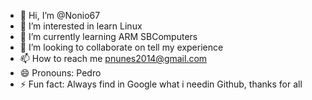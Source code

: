- 👋 Hi, I’m @Nonio67
- 👀 I’m interested in learn Linux
- 🌱 I’m currently learning ARM SBComputers
- 💞️ I’m looking to collaborate on tell my experience
- 📫 How to reach me pnunes2014@gmail.com
- 😄 Pronouns: Pedro
- ⚡ Fun fact: Always find in Google what i needin Github, thanks for all

<!---
Nonio67/Nonio67 is a ✨ special ✨ repository because its `README.md` (this file) appears on your GitHub profile.
You can click the Preview link to take a look at your changes.
--->
